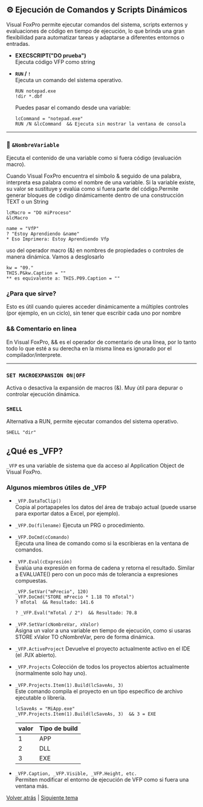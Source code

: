 ## ⚙️ Ejecución de Comandos y Scripts Dinámicos

Visual FoxPro permite ejecutar comandos del sistema, scripts externos y evaluaciones de código en tiempo de ejecución, lo que brinda una gran flexibilidad para automatizar tareas y adaptarse a diferentes entornos o entradas.


- **EXECSCRIPT("DO prueba")**   
Ejecuta código VFP como string

- **`RUN` / `!`**   
Ejecuta un comando del sistema operativo.

	```foxpro
	RUN notepad.exe
	!dir *.dbf
	```

	Puedes pasar el comando desde una variable:

	```foxpro
	lcCommand = "notepad.exe"
	RUN /N &lcCommand  && Ejecuta sin mostrar la ventana de consola
	```
---
### 🔁 `&NombreVariable`
Ejecuta el contenido de una variable como si fuera código (evaluación macro).

Cuando Visual FoxPro encuentra el símbolo & seguido de una palabra, interpreta esa palabra como el nombre de una variable. Si la variable existe, su valor se sustituye y evalúa como si fuera parte del código.Permite generar bloques de código dinámicamente dentro de una construcción TEXT o un String

```foxpro
lcMacro = "DO miProceso"
&lcMacro

name = "VfP"
? "Estoy Aprendiendo &name"
* Eso Imprimera: Estoy Aprendiendo Vfp
```
uso del operador macro (&) en nombres de propiedades o controles de manera dinámica. Vamos a desglosarlo

```foxpro
kw = "09."
THIS.P&kw.Caption = ""
** es equivalente a: THIS.P09.Caption = ""
```

### ¿Para que sirve?
Esto es útil cuando quieres acceder dinámicamente a múltiples controles (por ejemplo, en un ciclo), sin tener que escribir cada uno por nombre

### && Comentario en linea
En Visual FoxPro, && es el operador de comentario de una línea, por lo tanto todo lo que esté a su derecha en la misma línea es ignorado por el compilador/interprete.

---

### `SET MACROEXPANSION ON|OFF`

Activa o desactiva la expansión de macros (&). Muy útil para depurar o controlar ejecución dinámica.


### `SHELL`
Alternativa a RUN, permite ejecutar comandos del sistema operativo.

```foxpro
SHELL "dir"
```

## ¿Qué es _VFP?

`_VFP` es una variable de sistema que da acceso al Application Object de Visual FoxPro.

### Algunos miembros útiles de _VFP

- `_VFP.DataToClip()`  
Copia al portapapeles los datos del área de trabajo actual (puede usarse para exportar datos a Excel, por ejemplo).

- `_VFP.Do(filename)`
Ejecuta un PRG o procedimiento.

- `_VFP.DoCmd(cComando)`  
Ejecuta una línea de comando como si la escribieras en la ventana de comandos.

- `_VFP.Eval(cExpresión)`   
Evalúa una expresión en forma de cadena y retorna el resultado. Similar a EVALUATE() pero con un poco más de tolerancia a expresiones compuestas.

	```foxpro
	_VFP.SetVar("mPrecio", 120)
	_VFP.DoCmd("STORE mPrecio * 1.18 TO mTotal")
	? mTotal  && Resultado: 141.6

	? _VFP.Eval("mTotal / 2")  && Resultado: 70.8
	```

- `_VFP.SetVar(cNombreVar, xValor)`  
Asigna un valor a una variable en tiempo de ejecución, como si usaras STORE xValor TO cNombreVar, pero de forma dinámica.

- `_VFP.ActiveProject`
Devuelve el proyecto actualmente activo en el IDE (el .PJX abierto).

- `_VFP.Projects`
Colección de todos los proyectos abiertos actualmente (normalmente solo hay uno).

- `_VFP.Projects.Item(1).Build(lcSaveAs, 3)`   
Este comando compila el proyecto en un tipo específico de archivo ejecutable o librería.

	```foxpro
	lcSaveAs = "MiApp.exe"
	_VFP.Projects.Item(1).Build(lcSaveAs, 3)  && 3 = EXE
	```

	| valor |	Tipo de build |
	|-------|---------------|
	| 1     | APP           |
	| 2     | DLL           |
	| 3     | EXE           |


- `_VFP.Caption, _VFP.Visible, _VFP.Height, etc.`   
Permiten modificar el entorno de ejecución de VFP como si fuera una ventana más.

[Volver atrás](./evaluations.md) | 	[Siguiente tema](./printer.md)